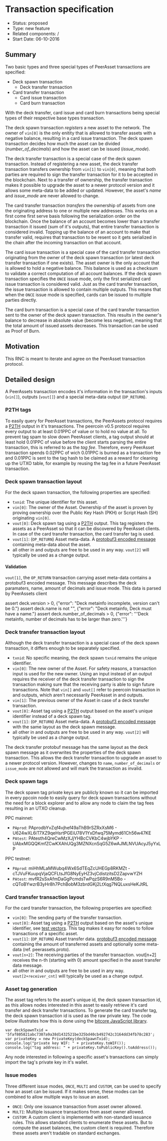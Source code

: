 # Transaction specification

- Status: proposed
- Type: new feature
- Related components: /
- Start Date: 06-10-2016

## Summary

Two basic types and three special types of PeerAsset transactions are specified:
- Deck spawn transaction
  - Deck transfer transaction
- Card transfer transaction
  - Card issue transaction
  - Card burn transaction

With the deck transfer, card issue and card burn transactions being special types of their respective base types transaction.

The deck spawn transaction *registers* a new asset to the network. The owner of `vin[0]` is the only enitity that is allowed to transfer assets with a negative balance, resulting in a card issue transaction.
The deck spawn transaction decides how much the asset can be divided (*number_of_decimals*) and how the asset can be issued (*issue_mode*).

The deck transfer transaction is a special case of the deck spawn transaction. Instead of registering a new asset, the deck transfer transaction transfers ownership from `vin[1]` to `vin[0]`, meaning that both parties are required to sign the transfer transaction for it to be accepted in the blockchain. Next to a transfer of ownership, the transfer transaction makes it possible to upgrade the asset to a newer protocol version and it allows some meta-data to be added or updated. However, the asset's *name* and *issue_mode* are never allowed to change.

The card transfer transaction *transfers* the ownership of assets from one the originating address to one or multiple new addresses.
This works on a first come first serve basis following the serialization order on the blockchain.
Once the balance of an account becomes lower than a transfer transaction it issued (sum of it's outputs), that entire transfer transaction is considered invalid.
Topping up the balance of an account to make that transfer valid, requires that transaction to be resent so it gets serialized in the chain after the incoming transaction on that account.

The card issue transaction is a special case of the card transfer transaction originating from the owner of the deck spawn transaction (or latest deck transfer transaction if one exists).
The asset owner is the only account that is allowed to hold a negative balance.
This balance is used as a checksum to validate a correct computation of all account balances.
If the deck spawn transaction specifies the `ONCE` issue mode, only the first serialized card issue transaction is considered valid.
Just as the card transfer transaction, the issue transaction is allowed to contain multiple outputs.
This means that when the `ONCE` issue mode is specified, cards can be issued to multiple parties directly.

The card burn transaction is a special case of the card transfer transaction sent to the owner of the deck spawn transaction.
This results in the owner's balance to decrease in absolute value (become less negative), meaning that the total amount of issued assets decreases.
This transaction can be used as Proof of Burn.

## Motivation

This RNC is meant to iterate and agree on the PeerAsset transaction protocol.

## Detailed design

A PeerAssets transaction encodes it's information in the transaction's inputs (`vin[]`), outputs (`vout[]`) and a special meta-data output (`OP_RETURN`).

### P2TH tags

To easily query for PeerAsset transactions, the PeerAssets protocol requires a [P2TH][2] output in it's transactions.
The peercoin v0.5 protocol requires every output to at least 0.01PPC of value or to hold no value at all.
To prevent tag spam to slow down PeerAsset clients, a tag output should at least hold 0.01PPC of value before the client starts parsing the entire transaction, this is referred to as the *tag fee*.
Therefore, every PeerAsset transaction spends 0.02PPC of wich 0.01PPC is burned as a transaction fee and 0.01PPC is sent to the tag hash to be claimed as a reward for cleaning up the UTXO table, for example by reusing the tag fee in a future PeerAsset transaction.

### Deck spawn transaction layout

For the deck spawn transaction, the following properties are specified:
* `txnid`: The unique identifier for this asset.
* `vin[0]`: The owner of the Asset. Ownership of the asset is proven by proving ownership over the Public Key Hash (PKH) or Script Hash (SH) originating `vin[0]`.
* `vout[0]`: Deck spawn tag using a [P2TH][2] output. This tag registers the assets as a PeerAsset so that it can be discovered by PeerAsset clients. In case of the card transfer transaction, the card transfer tag is used.
* `vout[1]`: (`OP_RETURN`) Asset meta-data. A [protobuf3 encoded message][1] containing meta-data about the asset.
* all other in and outputs are free to be used in any way. `vout[2]` will typically be used as a change output.

#### Validation

`vout[1]`, the `OP_RETURN` transaction carrying asset meta-data contains a protobuf3 encoded message. This message describes the deck paramaters, name, amount of decimals and issue mode.
This data is parsed by PeerAssets client 

assert deck.version > 0, {"error": "Deck metainfo incomplete, version can't be 0."}
assert deck.name is not "", {"error": "Deck metainfo, Deck must have a name."}
assert deck.number_of_decimals > 0, {"error": '''Deck metainfo, number of decimals
                                      has to be larger than zero.'''}


### Deck transfer transaction layout

Although the deck transfer transaction is a special case of the deck spawn transaction, it differs enough to be separately specified.

* `txnid`: No specific meaning, the deck spawn `txnid` remains the unique identifier.
* `vin[0]`: The new owner of the Asset. For safety reasons, a transaction input is used for the new owner. Using an input instead of an output requires the receiver of the deck transfer transaction to sign the transaction making sure that the receiving party is able to sign future transactions. Note that `vin[]` and `vout[]` refer to peercoin transaction in and outputs, which aren't necessarily PeerAsset in and outputs.
* `vin[1]`: The previous owner of the Asset in case of a deck transfer transaction.
* `vout[0]`: Asset tag using a [P2TH][2] output based on the asset's unique identifier instead of a deck spawn tag.
* `vout[1]`: (`OP_RETURN`) Asset meta-data. A [protobuf3 encoded message][1] with the same layout as the deck spawn message.
* all other in and outputs are free to be used in any way. `vout[2]` will typically be used as a change output.

The deck transfer protobuf message has the same layout as the deck spawn message as it overwrites the properties of the deck spawn transaction.
This allows the deck transfer transaction to upgrade an asset to a newer protocol version.
However, changes to `name`, `number_of_decimals` or `issue_mode` are not allowed and will mark the transaction as invalid.

### Deck spawn tags

The deck spawn tag private keys are publicly known so it can be imported in every ppcoin node to easily query for deck spawn transactions without the need for a block explorer and to allow any node to claim the tag fees resulting in an UTXO cleanup.

PPC mainnet:
- `PAprod`: PAprodbYvZqf4vjhef49aThB9rSZRxXsM6 - U624wXL6iT7XZ9qeHsrtPGEiU78V1YxDfwq75Mymd61Ch56w47KE
- `PAtest`: PAtesth4QreCwMzXJjYHBcCVKbC4wjbYKP - UAbxMGQQKmfZCwKXAhUQg3MZNXcnSqG5Z6wAJMLNVUAcyJ5yYxLP

PPC testnet:
- `PAprod`: miHhMLaMWubq4Wx6SdTEqZcUHEGp8RKMZt - cTJVuFKuupqVjaQCFLtsJfG8NyEyHZ3vjCdistzitsD2ZapvwYZH
- `PAtest`: mvfR2sSxAfmDaGgPcmdsTwPqzS6R9nM5Bo - cQToBYwzrB3yHr8h7PchBobM3zbrdGKj2LtXqg7NQLuxsHeKJtRL

### Card transfer transaction layout

For the card transfer transaction, the following properties are specified:
* `vin[0]`: The sending party of the transfer transaction.
* `vout[0]`: Asset tag using a [P2TH][2] output based on the asset's unique identifier, see [test vectors][4]. This tag makes it easy for nodes to follow transactions of a specific asset.
* `vout[1]`: (`OP_RETURN`) Asset transfer data. [protobuf3 encoded message][1] containing the amount of transferred assets and optionally some meta-data (ref. peerassets.proto).
* `vout[n+2]`: The receiving parties of the transfer transaction. vout[n+2] receives the n-th (starting with 0) amount specified in the asset transfer data message.
* all other in and outputs are free to be used in any way. `vout[2+receiver_cnt]` will typically be used as a change output.

### Asset tag generation

The asset tag refers to the asset's unique id, the deck spawn transaction id, as this allows nodes interested in this asset to easily retrieve it's card transfer and deck transfer transactions.
To generate the card transfer tag, the deck spawn transaction id is used as the raw private key.
The code below illustrates how this is done using the [bitcore JavaScript library][3].

```
var deckSpawnTxid = '5faf805821abc7307a9a38d1432521be325bd40cb492742c3164dd34fb78c283';
var privateKey = new PrivateKey(deckSpawnTxid);
console.log("private key WIF: " + privateKey.toWIF());
console.log("tag address: " + privateKey.toPublicKey().toAddress());
```

Any node interested in following a specific asset's transactions can simply import the tag's private key in it's wallet.

### Issue modes

Three different issue modes, `ONCE`, `MULTI` and `CUSTOM`, can be used to specify how an asset can be issued.
If it makes sense, these modes can be combined to allow multiple ways to issue an asset.
* `ONCE`: Only one issuance transaction from asset owner allowed.
* `MULTI`: Multiple issuance transactions from asset owner allowed.
* `CUSTOM`: A custom client is implemented with non-standard issuance rules. This allows standard clients to enumerate these assets.
But to compute the asset balances, the custom client is required.
Therefore these assets aren't tradable on standard exchanges.

<!-- References -->
[1]: 0001-peerassets-transaction-specification.proto
[2]: http://peerassets.github.io/P2TH/
[3]: https://github.com/bitpay/bitcore-lib
[4]: 0002-transaction-test-vectors.md
